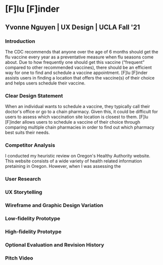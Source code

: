 # [F]lu [F]inder
## Yvonne Nguyen | UX Design | UCLA Fall '21

### Introduction
The CDC recommends that anyone over the age of 6 months should get the flu vaccine every year as a preventative measure when flu seasons come about. Due to how frequently one should get this vaccine (“frequent” compared to other recommended vaccines), there should be an efficient way for one to find and schedule a vaccine appointment. [F]lu [F]inder assists users in finding a location that offers the vaccine(s) of their choice and helps users schedule their vaccine. 


### Clear Design Statement 
When an individual wants to schedule a vaccine, they typically call their doctor's office or go to a chain pharmacy. Given this, it could be difficult for users to assess which vaccination site location is closest to them. [F]lu [F]inder allows users to schedule a vaccine of their choice through comparing multiple chain pharmacies in order to find out which pharmacy best suits their needs.


### Competitor Analysis 
I conducted my heuristic review on Oregon's Healthy Authority website. This website consists of a wide variety of health related information pretaining in Oregon. However, when I was assessing the 


### User Research 



### UX Storytelling 



### Wireframe and Graphic Design Variation 



### Low-fidelity Prototype 



### High-fidelity Prototype 



### Optional Evaluation and Revision History



### Pitch Video

